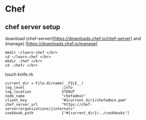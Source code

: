 # Chef





## chef server setup

download (chef-server)[https://downloads.chef.io/chef-server] and (manage) [https://downloads.chef.io/manage]



```
mkdir ~/learn-chef </br>
cd ~/learn-chef </br>
mkdir .chef </br>
cd .chef/ </br>
```

touch knife.rb

```
current_dir = File.dirname(__FILE__)
log_level                 :info
log_location              STDOUT
node_name                 "chefadmin"
client_key                "#{current_dir}/chefadmin.pem"
chef_server_url           "https://chef-server/organizations/jinternals"
cookbook_path             ["#{current_dir}/../cookbooks"]

```